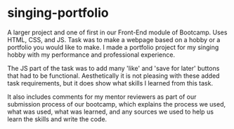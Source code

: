 # singing-portfolio
A larger project and one of first in our Front-End module of Bootcamp. Uses HTML, CSS, and JS.
Task was to make a webpage based on a hobby or a portfolio you would like to make. 
I made a portfolio project for my singing hobby with my performance and professional experience.

The JS part of the task was to add many 'like' and 'save for later' buttons that had to be functional.
Aesthetically it is not pleasing with these added task requirements, but it does show what skills I learned from this task.

It also includes comments for my mentor reviewers as part of our submission process of our bootcamp, which explains the process we used, what was used, what was learned, and any sources we used to help us learn the skills and write the code. 
